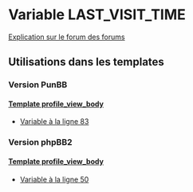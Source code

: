 # Variable LAST_VISIT_TIME
[Explication sur le forum des forums](http://forum.forumactif.com/t294113-listing-des-variables#LAST_VISIT_TIME)

## Utilisations dans les templates

### Version PunBB

#### [Template profile_view_body](punbb/profile_view_body.md)
* [Variable à la ligne 83](../punbb/profile_view_body.tpl#L83)

### Version phpBB2

#### [Template profile_view_body](subsilver/profile_view_body.md)
* [Variable à la ligne 50](../subsilver/profile_view_body.tpl#L50)